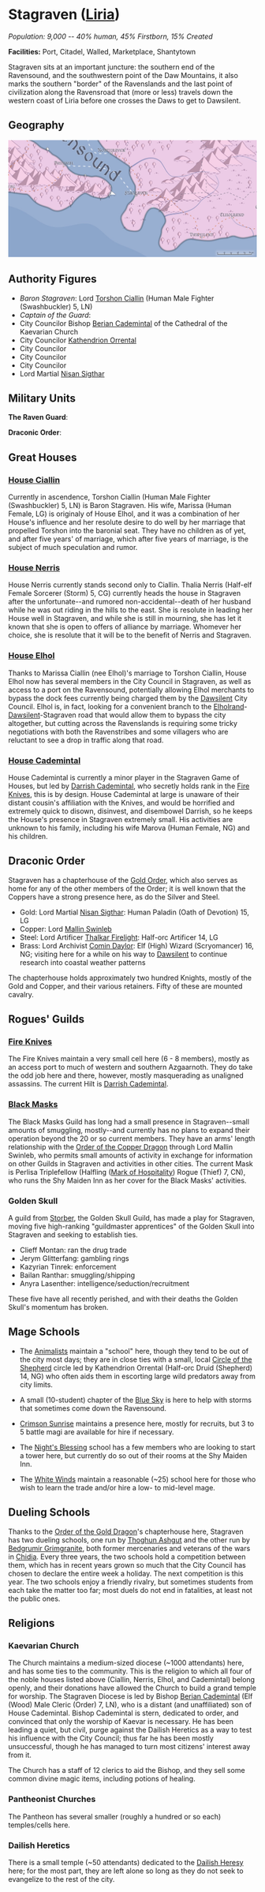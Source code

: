 # Stagraven ([Liria](../Nations/Liria.md))
*Population: 9,000 -- 40% human, 45% Firstborn, 15% Created*

**Facilities:** Port, Citadel, Walled, Marketplace, Shantytown

Stagraven sits at an important juncture: the southern end of the Ravensound, and the southwestern point of the Daw Mountains, it also marks the southern "border" of the Ravenslands and the last point of civilization along the Ravensroad that (more or less) travels down the western coast of Liria before one crosses the Daws to get to Dawsilent.

## Geography
![Stagraven and surrounds](Stagraven.jpeg)

## Authority Figures
* *Baron Stagraven*: Lord [Torshon Ciallin](../People/TorshonCiallin.md) (Human Male Fighter (Swashbuckler) 5, LN)
* *Captain of the Guard*: 
* City Councilor Bishop [Berian Cademintal](../People/BerianCademintal.md) of the Cathedral of the Kaevarian Church
* City Councilor [Kathendrion Orrental](../People/KathendrionOrrental.md)
* City Councilor 
* City Councilor 
* City Councilor 
* Lord Martial [Nisan Sigthar](../People/NisanSigthar.md)

## Military Units
**The Raven Guard**:

**Draconic Order**:

## Great Houses

### [House Ciallin](../Organizations/Houses/Ciallin.md)
Currently in ascendence, Torshon Ciallin (Human Male Fighter (Swashbuckler) 5, LN) is Baron Stagraven. His wife, Marissa (Human Female, LG) is originaly of House Elhol, and it was a combination of her House's influence and her resolute desire to do well by her marriage that propelled Torshon into the baronial seat. They have no children as of yet, and after five years' of marriage, which after five years of marriage, is the subject of much speculation and rumor.

### [House Nerris](../Organizations/Houses/Nerris.md)
House Nerris currently stands second only to Ciallin. Thalia Nerris (Half-elf Female Sorcerer (Storm) 5, CG) currently heads the house in Stagraven after the unfortunate--and rumored non-accidental--death of her husband while he was out riding in the hills to the east. She is resolute in leading her House well in Stagraven, and while she is still in mourning, she has let it known that she is open to offers of alliance by marriage. Whomever her choice, she is resolute that it will be to the benefit of Nerris and Stagraven.

### [House Elhol](../Organizations/Houses/Elhol.md)
Thanks to Marissa Ciallin (nee Elhol)'s marriage to Torshon Ciallin, House Elhol now has several members in the City Council in Stagraven, as well as access to a port on the Ravensound, potentially allowing Elhol merchants to bypass the dock fees currently being charged them by the [Dawsilent](Dawsilent.md) City Council. Elhol is, in fact, looking for a convenient branch to the [Elholrand](Elholrand.md)-[Dawsilent](Dawsilent.md)-Stagraven road that would allow them to bypass the city altogether, but cutting across the Ravenslands is requiring some tricky negotiations with both the Ravenstribes and some villagers who are reluctant to see a drop in traffic along that road.

### [House Cademintal](../Organizations/Houses/Cademintal.md)
House Cademintal is currently a minor player in the Stagraven Game of Houses, but led by [Darrish Cademintal](../People/DarrishCademintal.md), who secretly holds rank in the [Fire Knives](../Organizations/RoguesGuilds/FireKnives.md), this is by design. House Cademintal at large is unaware of their distant cousin's affiliation with the Knives, and would be horrified and extremely quick to disown, disinvest, and disembowel Darrish, so he keeps the House's presence in Stagraven extremely small. His activities are unknown to his family, including his wife Marova (Human Female, NG) and his children.

## Draconic Order
Stagraven has a chapterhouse of the [Gold Order](../Organizations/DraconicOrder/Gold.md), which also serves as home for any of the other members of the Order; it is well known that the Coppers have a strong presence here, as do the Silver and Steel.
* Gold: Lord Martial [Nisan Sigthar](../People/NisanSigthar.md): Human Paladin (Oath of Devotion) 15, LG
* Copper: Lord [Mallin Swinleb](../People/MallinSwinleb.md)
* Steel: Lord Artificer [Thalkar Firelight](../People/ThalkarFirelight.md): Half-orc Artificer 14, LG
* Brass: Lord Archivist [Comin Daylor](../People/CominDaylor.md): Elf (High) Wizard (Scryomancer) 16, NG; visiting here for a while on his way to [Dawsilent](Dawsilent.md) to continue research into coastal weather patterns

The chapterhouse holds approximately two hundred Knights, mostly of the Gold and Copper, and their various retainers. Fifty of these are mounted cavalry.

## Rogues' Guilds

### [Fire Knives](../Organizations/RoguesGuilds/FireKnives.md)
The Fire Knives maintain a very small cell here (6 - 8 members), mostly as an access port to much of western and southern Azgaarnoth. They do take the odd job here and there, however, mostly masquerading as unaligned assassins. The current Hilt is [Darrish Cademintal](../People/DarrishCademintal.md).

### [Black Masks](../Organizations/RoguesGuilds/BlackMasks.md)
The Black Masks Guild has long had a small presence in Stagraven--small amounts of smuggling, mostly--and currently has no plans to expand their operation beyond the 20 or so current members. They have an arms' length relationship with the [Order of the Copper Dragon](../Organizations/DraconicOrder/Copper.md) through Lord Mallin Swinleb, who permits small amounts of activity in exchange for information on other Guilds in Stagraven and activities in other cities. The current Mask is Perlisa Triplefellow (Halfling ([Mark of Hospitality](/Races/Dragonmarked.md#the-mark-of-hospitality)) Rogue (Thief) 7, CN), who runs the Shy Maiden Inn as her cover for the Black Masks' activities.

### Golden Skull
A guild from [Storber](Storber.md), the Golden Skull Guild, has made a play for Stagraven, moving five high-ranking "guildmaster apprentices" of the Golden Skull into Stagraven and seeking to establish ties.

* Clieff Montan: ran the drug trade
* Jerym Glitterfang: gambling rings
* Kazyrian Tinrek: enforcement
* Bailan Ranthar: smuggling/shipping
* Anyra Lasenther: intelligence/seduction/recruitment

These five have all recently perished, and with their deaths the Golden Skull's momentum has broken.

## Mage Schools
* The [Animalists](../Organizations/MageSchools/Animalists.md) maintain a "school" here, though they tend to be out of the city most days; they are in close ties with a small, local [Circle of the Shepherd](/Classes/Druid/Shepherd.md) circle led by Kathendrion Orrental (Half-orc Druid (Shepherd) 14, NG) who often aids them in escorting large wild predators away from city limits.

* A small (10-student) chapter of the [Blue Sky](../Organizations/MageSchools/BlueSky.md) is here to help with storms that sometimes come down the Ravensound.

* [Crimson Sunrise](../Organizations/MageSchools/CrimsonSunrise.md) maintains a presence here, mostly for recruits, but 3 to 5 battle magi are available for hire if necessary.

* The [Night's Blessing](../Organizations/MageSchools/NightsBlessing.md) school has a few members who are looking to start a tower here, but currently do so out of their rooms at the Shy Maiden Inn.

* The [White Winds](../Organizations/MageSchools/WhiteWinds.md) maintain a reasonable (~25) school here for those who wish to learn the trade and/or hire a low- to mid-level mage.

## Dueling Schools
Thanks to the [Order of the Gold Dragon](../Organizations/DraconicOrder/Gold.md)'s chapterhouse here, Stagraven has two dueling schools, one run by [Thoghun Ashgut](../People/ThoghunAshgut.md) and the other run by [Bedgrumir Grimgranite](../People/BedgrumirGrimgranite.md), both former mercenaries and veterans of the wars in [Chidia](/Geography/Chidia.md). Every three years, the two schools hold a competition between them, which has in recent years grown so much that the City Council has chosen to declare the entire week a holiday. The next competition is this year. The two schools enjoy a friendly rivalry, but sometimes students from each take the matter too far; most duels do not end in fatalities, at least not the public ones.

## Religions

### Kaevarian Church
The Church maintains a medium-sized diocese (~1000 attendants) here, and has some ties to the community. This is the religion to which all four of the noble houses listed above (Ciallin, Nerris, Elhol, and Cademintal) belong openly, and their donations have allowed the Church to build a grand temple for worship. The Stagraven Diocese is led by Bishop [Berian Cademintal](../People/BerianCademintal.md) (Elf (Wood) Male Cleric (Order) 7, LN), who is a distant (and unaffiliated) son of House Cademintal. Bishop Cademintal is stern, dedicated to order, and convinced that only the worship of Kaevar is necessary. He has been leading a quiet, but civil, purge against the Dailish Heretics as a way to test his influence with the City Council; thus far he has been mostly unsuccessful, though he has managed to turn most citizens' interest away from it.

The Church has a staff of 12 clerics to aid the Bishop, and they sell some common divine magic items, including potions of healing.

### Pantheonist Churches
The Pantheon has several smaller (roughly a hundred or so each) temples/cells here.

### Dailish Heretics
There is a small temple (~50 attendants) dedicated to the [Dailish Heresy](/Religions/Dail.md) here; for the most part, they are left alone so long as they do not seek to evangelize to the rest of the city.
